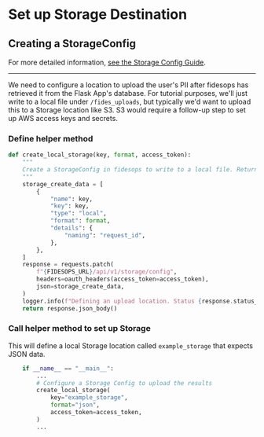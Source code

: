# Set up Storage Destination


## Creating a StorageConfig 

For more detailed information, [see the Storage Config Guide](../guides/storage.md).

---
We need to configure a location to upload the user's PII after fidesops has retrieved it from the Flask App's
database. For tutorial purposes, we'll just write to a local file under `/fides_uploads`, but typically we'd want
to upload this to a Storage location like S3.  S3 would require a follow-up step to set up AWS access keys and secrets.

### Define helper method

```python
def create_local_storage(key, format, access_token):
    """
    Create a StorageConfig in fidesops to write to a local file. Returns the response JSON if successful.
    """
    storage_create_data = [
        {
            "name": key,
            "key": key,
            "type": "local",
            "format": format,
            "details": {
                "naming": "request_id",
            },
        },
    ]
    response = requests.patch(
        f"{FIDESOPS_URL}/api/v1/storage/config",
        headers=oauth_headers(access_token=access_token),
        json=storage_create_data,
    )
    logger.info(f"Defining an upload location. Status {response.status_code}")
    return response.json_body()

```

### Call helper method to set up Storage

This will define a local Storage location called `example_storage` that expects JSON data.  

```python
    if __name__ == "__main__":
        ...
        # Configure a Storage Config to upload the results
        create_local_storage(
            key="example_storage",
            format="json",
            access_token=access_token,
        )
        ...
```